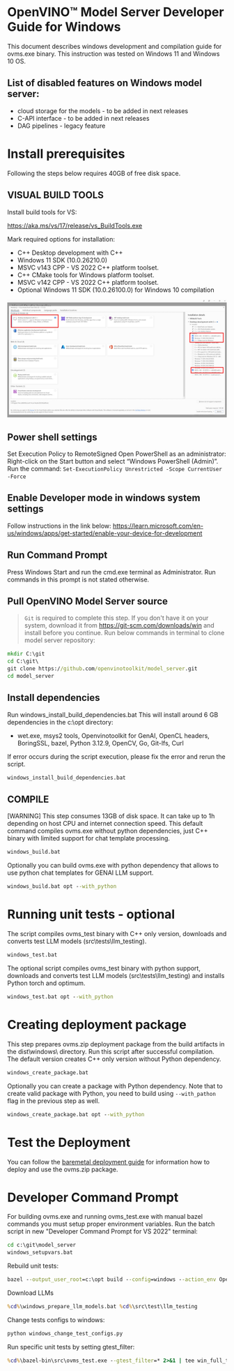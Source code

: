 # OpenVINO&trade; Model Server Developer Guide for Windows
This document describes windows development and compilation guide for ovms.exe binary.
This instruction was tested on Windows 11 and Windows 10 OS.

## List of disabled features on Windows model server:
- cloud storage for the models - to be added in next releases
- C-API interface - to be added in next releases
- DAG pipelines - legacy feature


# Install prerequisites
Following the steps below requires 40GB of free disk space.

## VISUAL BUILD TOOLS
Install build tools for VS:

https://aka.ms/vs/17/release/vs_BuildTools.exe

Mark required options for installation:
- C++ Desktop development with C++
- Windows 11 SDK (10.0.26210.0)
- MSVC v143 CPP - VS 2022 C++ platform toolset.
- C++ CMake tools for Windows platform toolset.
- MSVC v142 CPP - VS 2022 C++ platform toolset.
- Optional Windows 11 SDK (10.0.26100.0) for Windows 10 compilation

![Build Tools options](build_tools.jpg)

## Power shell settings
Set Execution Policy to RemoteSigned
Open PowerShell as an administrator: Right-click on the Start button and select “Windows PowerShell (Admin)”.
Run the command:
```Set-ExecutionPolicy Unrestricted -Scope CurrentUser -Force```

## Enable Developer mode in windows system settings
Follow instructions in the link below:
https://learn.microsoft.com/en-us/windows/apps/get-started/enable-your-device-for-development

## Run Command Prompt
Press Windows Start and run the cmd.exe terminal as Administrator.
Run commands in this prompt is not stated otherwise.

## Pull OpenVINO Model Server source
> `Git` is required to complete this step. If you don't have it on your system, download it from https://git-scm.com/downloads/win and install before you continue.
Run below commands in terminal to clone model server repository:
```bat
mkdir C:\git
cd C:\git\
git clone https://github.com/openvinotoolkit/model_server.git
cd model_server
```

## Install dependencies
Run windows_install_build_dependencies.bat
This will install around 6 GB dependencies in the c:\opt directory:
- wet.exe, msys2 tools, Openvinotoolkit for GenAI, OpenCL headers, BoringSSL, bazel, Python 3.12.9, OpenCV, Go, Git-lfs, Curl

If error occurs during the script execution, please fix the error and rerun the script.
```bat
windows_install_build_dependencies.bat
```

## COMPILE
[WARNING] This step consumes 13GB of disk space. It can take up to 1h depending on host CPU and internet connection speed.
This default command compiles ovms.exe without python dependencies, just C++ binary with limited support for chat template processing.
```bat
windows_build.bat
```

Optionally you can build ovms.exe with python dependency that allows to use python chat templates for GENAI LLM support.
```bat
windows_build.bat opt --with_python
```
# Running unit tests - optional
The script compiles ovms_test binary with C++ only version, downloads and converts test LLM models (src\tests\llm_testing).
```bat
windows_test.bat
```

The optional script compiles ovms_test binary with python support, downloads and converts test LLM models (src\tests\llm_testing) and installs Python torch and optimum.
```bat
windows_test.bat opt --with_python
```

# Creating deployment package
This step prepares ovms.zip deployment package from the build artifacts in the dist\windows\ directory. Run this script after successful compilation.
The default version creates C++ only version without Python dependency.
```bat
windows_create_package.bat
```

Optionally you can create a package with Python dependency. Note that to create valid package with Python, you need to build using `--with_pathon` flag in the previous step as well.
```bat
windows_create_package.bat opt --with_python
```

# Test the Deployment
You can follow the [baremetal deployment guide](deploying_server_baremetal.md) for information how to deploy and use the ovms.zip package.

# Developer Command Prompt
For building ovms.exe and running ovms_test.exe with manual bazel commands you must setup proper environment variables.
Run the batch script in new "Developer Command Prompt for VS 2022" terminal:
```bat
cd c:\git\model_server
windows_setupvars.bat
```

Rebuild unit tests:
```bat
bazel --output_user_root=c:\opt build --config=windows --action_env OpenVINO_DIR=c:\opt\genai/runtime/cmake --jobs=%NUMBER_OF_PROCESSORS% --verbose_failures //src:ovms_test 2>&1 | tee win_build_test.log
```

Download LLMs
```bat
%cd%\windows_prepare_llm_models.bat %cd%\src\test\llm_testing
```

Change tests configs to windows:
```bat
python windows_change_test_configs.py
```

Run specific unit tests by setting gtest_filter:
```bat
%cd%\bazel-bin\src\ovms_test.exe --gtest_filter=* 2>&1 | tee win_full_test.log
```